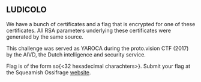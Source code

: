 ## LUDICOLO

We have a bunch of certificates and a flag that is encrypted for one of these certificates. All RSA parameters underlying these certificates were generated by the same source.

This challenge was served as YAROCA during the proto.vision CTF (2017) by the AIVD, the Dutch intelligence and security service.

Flag is of the form so{<32 hexadecimal charachters>}. Submit your flag at the Squeamish Ossifrage <a href='https://squeamishossifrage.eu'>website</a>.